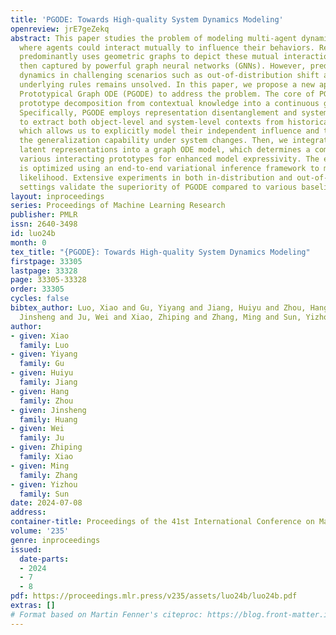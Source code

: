 ```yaml
---
title: 'PGODE: Towards High-quality System Dynamics Modeling'
openreview: jrE7geZekq
abstract: This paper studies the problem of modeling multi-agent dynamical systems,
  where agents could interact mutually to influence their behaviors. Recent research
  predominantly uses geometric graphs to depict these mutual interactions, which are
  then captured by powerful graph neural networks (GNNs). However, predicting interacting
  dynamics in challenging scenarios such as out-of-distribution shift and complicated
  underlying rules remains unsolved. In this paper, we propose a new approach named
  Prototypical Graph ODE (PGODE) to address the problem. The core of PGODE is to incorporate
  prototype decomposition from contextual knowledge into a continuous graph ODE framework.
  Specifically, PGODE employs representation disentanglement and system parameters
  to extract both object-level and system-level contexts from historical trajectories,
  which allows us to explicitly model their independent influence and thus enhances
  the generalization capability under system changes. Then, we integrate these disentangled
  latent representations into a graph ODE model, which determines a combination of
  various interacting prototypes for enhanced model expressivity. The entire model
  is optimized using an end-to-end variational inference framework to maximize the
  likelihood. Extensive experiments in both in-distribution and out-of-distribution
  settings validate the superiority of PGODE compared to various baselines.
layout: inproceedings
series: Proceedings of Machine Learning Research
publisher: PMLR
issn: 2640-3498
id: luo24b
month: 0
tex_title: "{PGODE}: Towards High-quality System Dynamics Modeling"
firstpage: 33305
lastpage: 33328
page: 33305-33328
order: 33305
cycles: false
bibtex_author: Luo, Xiao and Gu, Yiyang and Jiang, Huiyu and Zhou, Hang and Huang,
  Jinsheng and Ju, Wei and Xiao, Zhiping and Zhang, Ming and Sun, Yizhou
author:
- given: Xiao
  family: Luo
- given: Yiyang
  family: Gu
- given: Huiyu
  family: Jiang
- given: Hang
  family: Zhou
- given: Jinsheng
  family: Huang
- given: Wei
  family: Ju
- given: Zhiping
  family: Xiao
- given: Ming
  family: Zhang
- given: Yizhou
  family: Sun
date: 2024-07-08
address:
container-title: Proceedings of the 41st International Conference on Machine Learning
volume: '235'
genre: inproceedings
issued:
  date-parts:
  - 2024
  - 7
  - 8
pdf: https://proceedings.mlr.press/v235/assets/luo24b/luo24b.pdf
extras: []
# Format based on Martin Fenner's citeproc: https://blog.front-matter.io/posts/citeproc-yaml-for-bibliographies/
---
```

